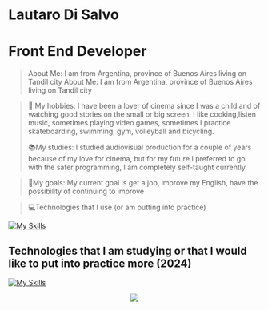 
# Lautaro Di Salvo

# Front End Developer


> About Me: I am from Argentina, province of Buenos Aires living on Tandil city
> About Me: I am from Argentina, province of Buenos Aires living on Tandil city

>🤙 My hobbies: I have been a lover of cinema since I was a child and of watching good stories on the small or big screen. I like cooking,listen music, sometimes playing video games, sometimes I practice skateboarding, swimming, gym, volleyball and bicycling.
>
> 📚My studies: I studied audiovisual production for a couple of years because of my love for cinema, but for my future I preferred to go with the safer programming, I am completely self-taught currently.

> 🙌My goals: My current goal is get a job, improve my English, have the possibility of continuing to improve

> 💻Technologies that I use (or am putting into practice)

[![My Skills](https://skillicons.dev/icons?i=html,css,js,tailwind,typescript,react,figma,vite,premiere,npm,yarn,notion,powershell,bash,scss,vscode,git,netlify,linkedin,firebase,discord,codepen)](https://skillicons.dev)

## Technologies that I am studying or that I would like to put into practice more (2024)
[![My Skills](https://skillicons.dev/icons?i=java,mysql,redux,astro)](https://skillicons.dev)


<div align="center">
    <a href="www.linkedin.com/in/ldsfrontend"></a>
    <img align="center" src="https://img.shields.io/badge/linkedin-%230077B5.svg?style=for-the-badge&logo=linkedin&logoColor=white](https://img.shields.io/badge/logo-javascript-blue?logo=javascript" />
</div>



